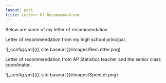 ```yaml
---
layout: post
title: Letters Of Recommendation
---
```

Below are some of my letter of recommendation


Letter of recommendation from my high school principal.

![_config.yml]({{ site.baseurl }}/images/RecLetter.png)

Letter of recommendation from AP Statistics teacher and the senior class coordinator.

![_config.yml]({{ site.baseurl }}/images/SpenLet.png)
